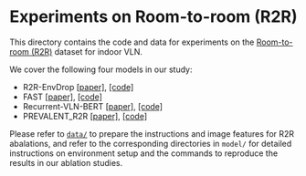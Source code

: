 # Experiments on Room-to-room (R2R)

This directory contains the code and data for experiments on the [Room-to-room (R2R)](https://openaccess.thecvf.com/content_cvpr_2018/papers/Anderson_Vision-and-Language_Navigation_Interpreting_CVPR_2018_paper.pdf) dataset for indoor VLN.

We cover the following four models in our study:

- R2R-EnvDrop [[paper]](https://aclanthology.org/N19-1268.pdf), [[code]](https://github.com/airsplay/R2R-EnvDrop)
- FAST [[paper]](https://openaccess.thecvf.com/content_CVPR_2019/papers/Ke_Tactical_Rewind_Self-Correction_via_Backtracking_in_Vision-And-Language_Navigation_CVPR_2019_paper.pdf), [[code]](https://github.com/Kelym/FAST)
- Recurrent-VLN-BERT [[paper]](https://arxiv.org/pdf/2011.13922.pdf), [[code]](https://github.com/YicongHong/Recurrent-VLN-BERT)
- PREVALENT_R2R [[paper]](https://arxiv.org/pdf/2002.10638.pdf), [[code]](https://github.com/weituo12321/PREVALENT_R2R)

Please refer to [`data/`](./data/README.md) to prepare the instructions and image features for R2R abalations, and refer to the corresponding directories in `model/` for detailed instructions on environment setup and the commands to reproduce the results in our ablation studies.
